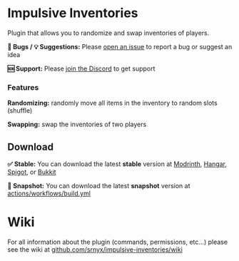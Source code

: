 # Impulsive Inventories

Plugin that allows you to randomize and swap inventories of players.

**🐛 Bugs / 💡 Suggestions:** Please [open an issue](https://github.com/srnyx/impulsive-inventories/issues/new/choose) to report a bug or suggest an idea

**🆘 Support:** Please [join the Discord](https://srnyx.com/discord) to get support

### Features

**Randomizing:** randomly move all items in the inventory to random slots (shuffle)

**Swapping:** swap the inventories of two players

## Download

**✅ Stable:** You can download the latest **stable** version at [Modrinth](https://modrinth.com/plugin/impulsive-inventories), [Hangar](https://hangar.papermc.io/srnyx/ImpulsiveInventories), [Spigot](https://spigotmc.org/resources/113437), or [Bukkit](https://dev.bukkit.org/projects/impulsive-inventories)

**🚧 Snapshot:** You can download the latest **snapshot** version at [actions/workflows/build.yml](https://github.com/srnyx/impulsive-inventories/actions/workflows/build.yml)

# Wiki

For all information about the plugin (commands, permissions, etc...) please see the wiki at [github.com/srnyx/impulsive-inventories/wiki](https://github.com/srnyx/impulsive-inventories/wiki)

